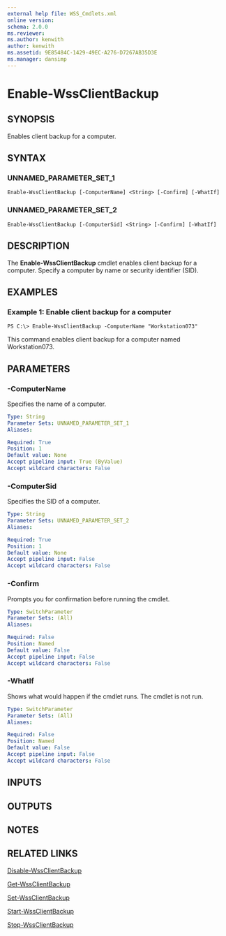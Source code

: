 ```yaml
---
external help file: WSS_Cmdlets.xml
online version: 
schema: 2.0.0
ms.reviewer:
ms.author: kenwith
author: kenwith
ms.assetid: 9E85484C-1429-49EC-A276-D7267AB35D3E
ms.manager: dansimp
---
```


# Enable-WssClientBackup

## SYNOPSIS
Enables client backup for a computer.

## SYNTAX

### UNNAMED_PARAMETER_SET_1
```
Enable-WssClientBackup [-ComputerName] <String> [-Confirm] [-WhatIf]
```

### UNNAMED_PARAMETER_SET_2
```
Enable-WssClientBackup [-ComputerSid] <String> [-Confirm] [-WhatIf]
```

## DESCRIPTION
The **Enable-WssClientBackup** cmdlet enables client backup for a computer.
Specify a computer by name or security identifier (SID).

## EXAMPLES

### Example 1: Enable client backup for a computer
```
PS C:\> Enable-WssClientBackup -ComputerName "Workstation073"
```

This command enables client backup for a computer named Workstation073.

## PARAMETERS

### -ComputerName
Specifies the name of a computer.

```yaml
Type: String
Parameter Sets: UNNAMED_PARAMETER_SET_1
Aliases: 

Required: True
Position: 1
Default value: None
Accept pipeline input: True (ByValue)
Accept wildcard characters: False
```

### -ComputerSid
Specifies the SID of a computer.

```yaml
Type: String
Parameter Sets: UNNAMED_PARAMETER_SET_2
Aliases: 

Required: True
Position: 1
Default value: None
Accept pipeline input: False
Accept wildcard characters: False
```

### -Confirm
Prompts you for confirmation before running the cmdlet.

```yaml
Type: SwitchParameter
Parameter Sets: (All)
Aliases: 

Required: False
Position: Named
Default value: False
Accept pipeline input: False
Accept wildcard characters: False
```

### -WhatIf
Shows what would happen if the cmdlet runs.
The cmdlet is not run.

```yaml
Type: SwitchParameter
Parameter Sets: (All)
Aliases: 

Required: False
Position: Named
Default value: False
Accept pipeline input: False
Accept wildcard characters: False
```

## INPUTS

## OUTPUTS

## NOTES

## RELATED LINKS

[Disable-WssClientBackup](./Disable-WssClientBackup.md)

[Get-WssClientBackup](./Get-WssClientBackup.md)

[Set-WssClientBackup](./Set-WssClientBackup.md)

[Start-WssClientBackup](./Start-WssClientBackup.md)

[Stop-WssClientBackup](./Stop-WssClientBackup.md)


